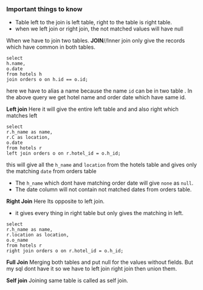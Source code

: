 
### Important things to know ###
-  Table left to the join is left table, right to the table is right table.
-  when we left join or right join, the not matched values will have null



When we have to join two tables.
**JOIN**//Inner join
only give the records  which have common in both tables.
```mysql
select 
h.name,
o.date
from hotels h
join orders o on h.id == o.id;
```
here we have  to alias a name because the name `id`  can be in two table .
In the above query we get hotel name and order date which have same id.

**Left join**
Here it will give the entire left table and and also right which matches left 
```mysql 
select 
r.h_name as name,
r.C as location,
o.date
from hotels r
left join orders o on r.hotel_id = o.h_id;
```
this will give all the `h_name` and `location` from  the hotels table and gives only the matching `date` from orders table
- The `h_name` which dont have matching order date will give `none` as `null`.
- The date column will not contain not matched dates from orders table.

**Right Join**
Here Its opposite to left join.
- it gives every  thing in right table but only gives the matching in left.
```mysql
select 
r.h_name as name,
r.location as location,
o.o_name
from hotels r
right join orders o on r.hotel_id = o.h_id;
```

**Full Join**
Merging both tables and put null for the values without fields.
But my sql  dont have it  so we have to left join right join then union them.

**Self join**
Joining same table  is called as self join.


